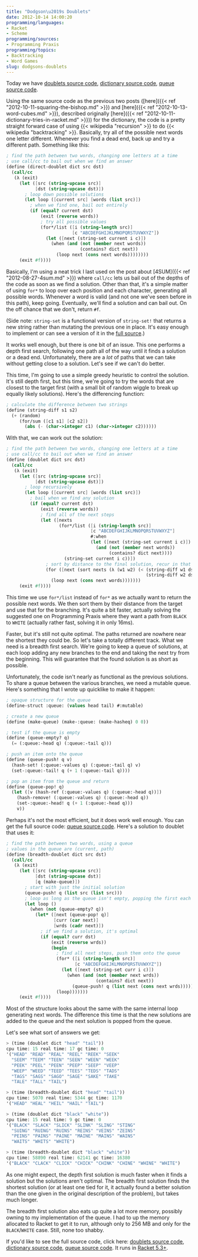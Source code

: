 ```yaml
---
title: "Dodgson\u2019s Doublets"
date: 2012-10-14 14:00:20
programming/languages:
- Racket
- Scheme
programming/sources:
- Programming Praxis
programming/topics:
- Backtracking
- Word Games
slug: dodgsons-doublets
---
```

Today we have [doublets source code](https://github.com/jpverkamp/small-projects/blob/master/blog/doublets.rkt), [dictionary source code](https://github.com/jpverkamp/small-projects/blob/master/racket-libraries/dictionary.rkt), [queue source code](https://github.com/jpverkamp/small-projects/blob/master/racket-libraries/queue.rkt).

Using the same source code as the previous two posts ([here]({{< ref "2012-10-11-squaring-the-bishop.md" >}}) and [here]({{< ref "2012-10-13-word-cubes.md" >}}), described originally [here]({{< ref "2012-10-11-dictionary-tries-in-racket.md" >}})) for the dictionary, the code is a pretty straight forward case of using {{< wikipedia "recursion" >}} to do {{< wikipedia "backtracking" >}}. Basically, try all of the possible next words one letter different. Whenever you find a dead end, back up and try a different path. Something like this:

```scheme
; find the path between two words, changing one letters at a time
; use call/cc to bail out when we find an answer
(define (direct-doublet dict src dst)
  (call/cc
   (λ (exit)
     (let ([src (string-upcase src)]
           [dst (string-upcase dst)])
       ; loop down possible solutions
       (let loop ([current src] [words (list src)])
         ; when we find one, bail out entirely
         (if (equal? current dst)
             (exit (reverse words))
             ; try all possible values
             (for*/list ([i (string-length src)]
                         [c "ABCDEFGHIJKLMNOPQRSTUVWXYZ"])
               (let ([next (string-set current i c)])
                 (when (and (not (member next words))
                            (contains? dict next))
                   (loop next (cons next words))))))))
     (exit #f))))
```

Basically, I'm using a neat trick I last used on the post about [4SUM]({{< ref "2012-08-27-4sum.md" >}}) where `call/cc` lets us bail out of the depths of the code as soon as we find a solution. Other than that, it's a simple matter of using `for*` to loop over each position and each character, generating all possible words. Whenever a word is valid (and not one we've seen before in this path), keep going. Eventually, we'll find a solution and can bail out. On the off chance that we don't, return `#f`.

(Side note: `string-set` is a functional version of `string-set!` that returns a new string rather than mutating the previous one in place. It's easy enough to implement or can see a version of it in the [full source](https://github.com/jpverkamp/small-projects/blob/master/blog/doublets.rkt).)

It works well enough, but there is one bit of an issue. This one performs a depth first search, following one path all of the way until it finds a solution or a dead end. Unfortunately, there are a *lot* of paths that we can take without getting close to a solution. Let's see if we can't do better.

This time, I'm going to use a simple greedy heuristic to control the solution. It's still depth first, but this time, we're going to try the words that are closest to the target first (with a small bit of random wiggle to break up equally likely solutions). Here's the differencing function:

```scheme
; calculate the difference between two strings
(define (string-diff s1 s2)
  (+ (random)
     (for/sum ([c1 s1] [c2 s2])
       (abs (- (char->integer c1) (char->integer c2))))))
```

With that, we can work out the solution:

```scheme
; find the path between two words, changing one letters at a time
; use call/cc to bail out when we find an answer
(define (doublet dict src dst)
  (call/cc
   (λ (exit)
     (let ([src (string-upcase src)]
           [dst (string-upcase dst)])
       ; loop recursively
       (let loop ([current src] [words (list src)])
         ; bail when we find any solution
         (if (equal? current dst)
             (exit (reverse words))
             ; find all of the next steps
             (let ([nexts
                    (for*/list ([i (string-length src)]
                                [c "ABCDEFGHIJKLMNOPQRSTUVWXYZ"]
                                #:when
                                (let ([next (string-set current i c)])
                                  (and (not (member next words))
                                       (contains? dict next))))
                      (string-set current i c))])
               ; sort by distance to the final solution, recur in that order
               (for ([next (sort nexts (λ (w1 w2) (< (string-diff w1 dst)
                                                     (string-diff w2 dst))))])
                 (loop next (cons next words)))))))
     (exit #f))))
```

This time we use `for*/list` instead of `for*` as we actually want to return the possible next words. We then sort them by their distance from the target and use that for the branching. It's quite a bit faster, actually solving the suggested one on Programming Praxis where they want a path from `BLACK` to `WHITE` (actually rather fast, solving it in only 16ms).

Faster, but it's still not quite optimal. The paths returned are nowhere near the shortest they could be. So let's take a totally different track. What we need is a breadth first search. We're going to keep a queue of solutions, at each loop adding any new branches to the end and taking the next try from the beginning. This will guarantee that the found solution is as short as possible.

Unfortunately, the code isn't nearly as functional as the previous solutions. To share a queue between the various branches, we need a mutable queue. Here's something that I wrote up quicklike to make it happen:

```scheme
; opaque structure for the queue
(define-struct :queue: (values head tail) #:mutable)

; create a new queue
(define (make-queue) (make-:queue: (make-hasheq) 0 0))

; test if the queue is empty
(define (queue-empty? q)
  (= (:queue:-head q) (:queue:-tail q)))

; push an item onto the queue
(define (queue-push! q v)
  (hash-set! (:queue:-values q) (:queue:-tail q) v)
  (set-:queue:-tail! q (+ 1 (:queue:-tail q))))

; pop an item from the queue and return
(define (queue-pop! q)
  (let ([v (hash-ref (:queue:-values q) (:queue:-head q))])
    (hash-remove! (:queue:-values q) (:queue:-head q))
    (set-:queue:-head! q (+ 1 (:queue:-head q)))
    v))
```

Perhaps it's not the most efficient, but it does work well enough. You can get the full source code: [queue source code](https://github.com/jpverkamp/small-projects/blob/master/racket-libraries/queue.rkt). Here's a solution to doublet that uses it:

```scheme
; find the path between two words, using a queue
; values in the queue are (current, path)
(define (breadth-doublet dict src dst)
  (call/cc
   (λ (exit)
     (let ([src (string-upcase src)]
           [dst (string-upcase dst)]
           [q (make-queue)])
       ; start with just the initial solution
       (queue-push! q (list src (list src)))
       ; loop as long as the queue isn't empty, popping the first each time
       (let loop ()
         (when (not (queue-empty? q))
           (let* ([next (queue-pop! q)]
                  [curr (car next)]
                  [wrds (cadr next)])
             ; if we find a solution, it's optimal
             (if (equal? curr dst)
                 (exit (reverse wrds))
                 (begin
                   ; find all next steps, push them onto the queue
                   (for* ([i (string-length src)]
                          [c "ABCDEFGHIJKLMNOPQRSTUVWXYZ"])
                     (let ([next (string-set curr i c)])
                       (when (and (not (member next wrds))
                                  (contains? dict next))
                         (queue-push! q (list next (cons next wrds))))))
                   (loop)))))))
     (exit #f))))
```

Most of the structure looks about the same with the same internal loop generating next words. The difference this time is that the new solutions are added to the queue and the next solution is popped from the queue.

Let's see what sort of answers we get:

```scheme
> (time (doublet dict "head" "tail"))
cpu time: 15 real time: 17 gc time: 0
'("HEAD" "READ" "REAL" "REEL" "REEK" "SEEK"
  "SEEM" "TEEM" "TEEN" "SEEN" "WEEN" "WEEK"
  "PEEK" "PEEL" "PEEN" "PEEP" "SEEP" "VEEP"
  "WEEP" "WEED" "TEED" "TEES" "TEDS" "TADS"
  "TAGS" "SAGS" "SAGO" "SAGE" "SAKE" "TAKE"
  "TALE" "TALL" "TAIL")

> (time (breadth-doublet dict "head" "tail"))
cpu time: 5070 real time: 5344 gc time: 1170
'("HEAD" "HEAL" "HEIL" "HAIL" "TAIL")

> (time (doublet dict "black" "white"))
cpu time: 15 real time: 9 gc time: 0
'("BLACK" "SLACK" "SLICK" "SLINK" "SLING" "STING"
  "SUING" "RUING" "RUINS" "REINS" "VEINS" "ZEINS"
  "PEINS" "PAINS" "PAINE" "MAINE" "MAINS" "WAINS"
  "WAITS" "WHITS" "WHITE")

> (time (breadth-doublet dict "black" "white"))
cpu time: 58890 real time: 62141 gc time: 16380
'("BLACK" "CLACK" "CLICK" "CHICK" "CHINK" "CHINE" "WHINE" "WHITE")
```

As one might expect, the depth first solution is much faster when it finds a solution but the solutions aren't optimal. The breadth first solution finds the shortest solution (or at least one tied for it, it actually found a better solution than the one given in the original description of the problem), but takes much longer.

The breadth first solution also eats up quite a lot more memory, possibly owning to my implementation of the queue. I had to up the memory allocated to Racket to get it to run, although only to 256 MB and only for the `BLACK`/`WHITE` case. Still, none too shabby.

If you'd like to see the full source code, click here: [doublets source code](https://github.com/jpverkamp/small-projects/blob/master/blog/doublets.rkt), [dictionary source code](https://github.com/jpverkamp/small-projects/blob/master/racket-libraries/dictionary.rkt), [queue source code](https://github.com/jpverkamp/small-projects/blob/master/racket-libraries/queue.rkt). It runs in <a href="http://racket-lang.org" title="(((λ Racket)))">Racket 5.3+</a>.
